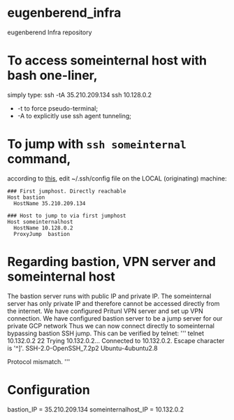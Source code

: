 # eugenberend_infra
eugenberend Infra repository
# To access someinternal host with bash one-liner,
simply type:
ssh -tA  35.210.209.134 ssh 10.128.0.2
* -t to force pseudo-terminal;
* -A to explicitly use ssh agent tunneling;
# To jump with `ssh someinternal` command,
according to [this](https://wiki.gentoo.org/wiki/SSH_jump_host), edit ~/.ssh/config file on the LOCAL (originating) machine:
```
### First jumphost. Directly reachable
Host bastion
  HostName 35.210.209.134

### Host to jump to via first jumphost
Host someinternalhost
  HostName 10.128.0.2
  ProxyJump  bastion
```
# Regarding bastion, VPN server and someinternal host
The bastion server runs with public IP and private IP.
The someinternal server has only private IP and therefore cannot be accessed directly from the internet.
We have configured Pritunl VPN server and set up VPN connection.
We have configured bastion server to be a jump server for our private GCP network
Thus we can now connect directly to someinternal bypassing bastion SSH jump.
This can be verified by telnet:
'''
telnet 10.132.0.2 22
Trying 10.132.0.2...
Connected to 10.132.0.2.
Escape character is '^]'.
SSH-2.0-OpenSSH_7.2p2 Ubuntu-4ubuntu2.8

Protocol mismatch.
'''
# Configuration
bastion_IP = 35.210.209.134
someinternalhost_IP = 10.132.0.2
